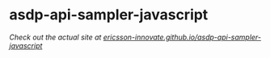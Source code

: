 asdp-api-sampler-javascript
===========================

_Check out the actual site at [ericsson-innovate.github.io/asdp-api-sampler-javascript](http://ericsson-innovate.github.io/asdp-api-sampler-javascript/)_
